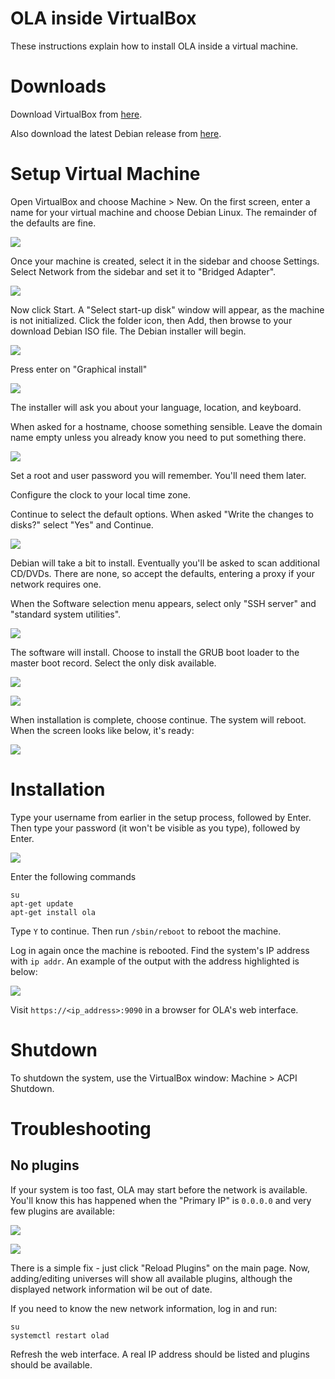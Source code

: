 OLA inside VirtualBox
=====================

These instructions explain how to install OLA inside a virtual machine.

Downloads
=========

Download VirtualBox from [here](https://www.virtualbox.org/wiki/Downloads).

Also download the latest Debian release from [here](https://www.debian.org/distrib/netinst).

Setup Virtual Machine
=====================

Open VirtualBox and choose Machine > New. On the first screen, enter a name for your virtual machine and choose Debian
Linux. The remainder of the defaults are fine.

![](images/virtualbox_1.png)

Once your machine is created, select it in the sidebar and choose Settings. Select Network from the sidebar and set it
to "Bridged Adapter".

![](images/virtualbox_2.png)

Now click Start. A "Select start-up disk" window will appear, as the machine is not initialized. Click the folder icon,
then Add, then browse to your download Debian ISO file. The Debian installer will begin.

![](images/virtualbox_3.png)

Press enter on "Graphical install"

![](images/virtualbox_4.png)

The installer will ask you about your language, location, and keyboard.

When asked for a hostname, choose something sensible. Leave the domain name empty unless you already know you need to
put something there.

![](images/virtualbox_5.png)

Set a root and user password you will remember. You'll need them later.

Configure the clock to your local time zone.

Continue to select the default options. When asked "Write the changes to disks?" select "Yes" and Continue.

![](images/virtualbox_6.png)

Debian will take a bit to install. Eventually you'll be asked to scan additional CD/DVDs. There are none, so accept the
defaults, entering a proxy if your network requires one.

When the Software selection menu appears, select only "SSH server" and "standard system utilities".

![](images/virtualbox_7.png)

The software will install. Choose to install the GRUB boot loader to the master boot record. Select the only disk
available.

![](images/virtualbox_8.png)

![](images/virtualbox_9.png)

When installation is complete, choose continue. The system will reboot. When the screen looks like below, it's ready:

![](images/virtualbox_10.png)

Installation
============

Type your username from earlier in the setup process, followed by Enter. Then type your password (it won't be visible as
you type), followed by Enter.

![](images/virtualbox_11.png)

Enter the following commands

    su
    apt-get update
    apt-get install ola

Type `Y` to continue. Then run `/sbin/reboot` to reboot the machine.

Log in again once the machine is rebooted. Find the system's IP address with `ip addr`. An example of the output with
the address highlighted is below:

![](images/virtualbox_12.png)

Visit `https://<ip_address>:9090` in a browser for OLA's web interface.

Shutdown
========

To shutdown the system, use the VirtualBox window: Machine > ACPI Shutdown.

Troubleshooting
===============

No plugins
----------

If your system is too fast, OLA may start before the network is available. You'll know this has happened when the
"Primary IP" is `0.0.0.0` and very few plugins are available:

![](images/virtualbox_13.png)

![](images/virtualbox_14.png)

There is a simple fix - just click "Reload Plugins" on the main page. Now, adding/editing universes will show all
available plugins, although the displayed network information wil be out of date.

If you need to know the new network information, log in and run:

    su
    systemctl restart olad

Refresh the web interface. A real IP address should be listed and plugins should be available.
